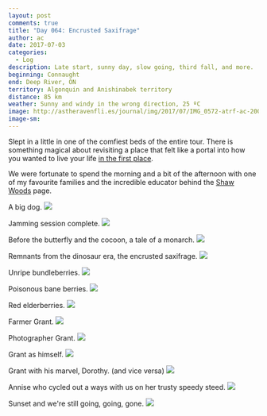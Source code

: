 ```yaml
---
layout: post
comments: true
title: "Day 064: Encrusted Saxifrage"
author: ac
date: 2017-07-03
categories:
  - Log
description: Late start, sunny day, slow going, third fall, and more.
beginning: Connaught
end: Deep River, ON
territory: Algonquin and Anishinabek territory
distance: 85 km
weather: Sunny and windy in the wrong direction, 25 ºC
image: http://astheravenfli.es/journal/img/2017/07/IMG_0572-atrf-ac-2000-web.jpg
image-sm:
---
```


Slept in a little in one of the comfiest beds of the entire tour. There is something magical about revisiting a place that felt like a portal into how you wanted to live your life [in the first place](https://asadchishti.tumblr.com/post/32407744145/photo-essay-cobden-woods-on-an-organic-farm).

We were fortunate to spend the morning and a bit of the afternoon with one of my favourite families and the incredible educator behind the [Shaw Woods](https://www.facebook.com/Shaw-Woods-262712437198255/) page.

A big dog.
<img src="http://astheravenfli.es/journal/img/2017/07/IMG_0480-atrf-ac-2000-web.jpg">

Jamming session complete.
<img src="http://astheravenfli.es/journal/img/2017/07/IMG_0485-atrf-ac-2000-web.jpg">

Before the butterfly and the cocoon, a tale of a monarch.
<img src="http://astheravenfli.es/journal/img/2017/07/IMG_0519-atrf-ac-2000-web.jpg">

Remnants from the dinosaur era, the encrusted saxifrage.
<img src="http://astheravenfli.es/journal/img/2017/07/IMG_0537-atrf-ac-2000-web.jpg">

Unripe bundleberries.
<img src="http://astheravenfli.es/journal/img/2017/07/IMG_0546-atrf-ac-2000-web.jpg">

Poisonous bane berries.
<img src="http://astheravenfli.es/journal/img/2017/07/IMG_0548-atrf-ac-2000-web.jpg">

Red elderberries.
<img src="http://astheravenfli.es/journal/img/2017/07/IMG_0567-atrf-ac-2000-web.jpg">

Farmer Grant.
<img src="http://astheravenfli.es/journal/img/2017/07/IMG_0495-atrf-ac-2000-web.jpg">

Photographer Grant.
<img src="http://astheravenfli.es/journal/img/2017/07/IMG_0562-atrf-ac-2000-web.jpg">

Grant as himself.
<img src="http://astheravenfli.es/journal/img/2017/07/IMG_0558-atrf-ac-2000-web.jpg">

Grant with his marvel, Dorothy. (and vice versa)
<img src="http://astheravenfli.es/journal/img/2017/07/IMG_0571-atrf-ac-2000-web.jpg">

Annise who cycled out a ways with us on her trusty speedy steed.
<img src="http://astheravenfli.es/journal/img/2017/07/IMG_0576-atrf-ac-2000-web.jpg">

Sunset and we're still going, going, gone.
<img src="http://astheravenfli.es/journal/img/2017/07/IMG_0580-atrf-ac-2000-web.jpg">
